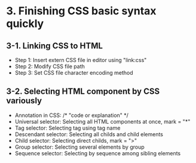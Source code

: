 # 3. Finishing CSS basic syntax quickly  
  
## 3-1. Linking CSS to HTML  
* Step 1: Insert extern CSS file in editor using "link:css"  
* Step 2: Modify CSS file path  
* Step 3: Set CSS file character encoding method  
  
## 3-2. Selecting HTML component by CSS variously  
* Annotation in CSS: /* "code or explanation" */  
* Universal selector: Selecting all HTML components at once, mark = "*"  
* Tag selector: Selecting tag using tag name  
* Descendant selector: Selecting all childs and child elements  
* Child selector: Selecting direct childs, mark = ">"  
* Group selector: Selecting several elements by group  
* Sequence selector: Selecting by sequence among sibling elements  
